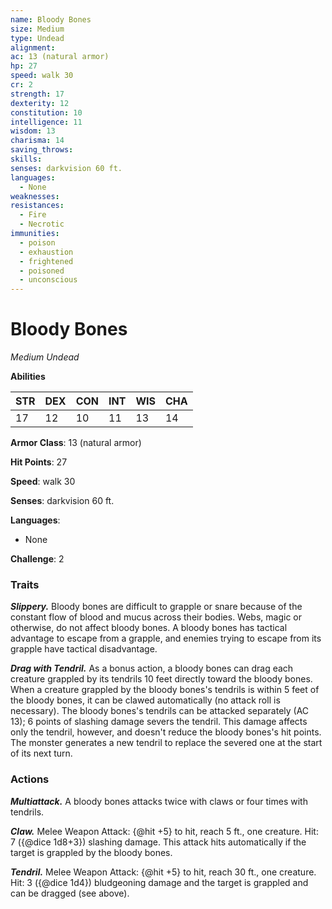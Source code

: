 ```yaml
---
name: Bloody Bones
size: Medium
type: Undead
alignment: 
ac: 13 (natural armor)
hp: 27
speed: walk 30
cr: 2
strength: 17
dexterity: 12
constitution: 10
intelligence: 11
wisdom: 13
charisma: 14
saving_throws:
skills:
senses: darkvision 60 ft.
languages:
  - None
weaknesses:
resistances:
  - Fire
  - Necrotic
immunities:
  - poison
  - exhaustion
  - frightened
  - poisoned
  - unconscious
---
```


# Bloody Bones

*Medium Undead*

**Abilities**

| STR | DEX | CON | INT | WIS | CHA |
| --- | --- | --- | --- | --- | --- |
| 17 | 12 | 10 | 11 | 13 | 14 |

**Armor Class**: 13 (natural armor)

**Hit Points**: 27

**Speed**: walk 30

**Senses**: darkvision 60 ft.

**Languages**:
  - None

**Challenge**: 2

### Traits
***Slippery.*** Bloody bones are difficult to grapple or snare because of the constant flow of blood and mucus across their bodies. Webs, magic or otherwise, do not affect bloody bones. A bloody bones has tactical advantage to escape from a grapple, and enemies trying to escape from its grapple have tactical disadvantage.

***Drag with Tendril.*** As a bonus action, a bloody bones can drag each creature grappled by its tendrils 10 feet directly toward the bloody bones. When a creature grappled by the bloody bones's tendrils is within 5 feet of the bloody bones, it can be clawed automatically (no attack roll is necessary). The bloody bones's tendrils can be attacked separately (AC 13); 6 points of slashing damage severs the tendril. This damage affects only the tendril, however, and doesn't reduce the bloody bones's hit points. The monster generates a new tendril to replace the severed one at the start of its next turn.

### Actions
***Multiattack.*** A bloody bones attacks twice with claws or four times with tendrils.

***Claw.*** Melee Weapon Attack: {@hit +5} to hit, reach 5 ft., one creature. Hit: 7 ({@dice 1d8+3}) slashing damage. This attack hits automatically if the target is grappled by the bloody bones.

***Tendril.*** Melee Weapon Attack: {@hit +5} to hit, reach 30 ft., one creature. Hit: 3 ({@dice 1d4}) bludgeoning damage and the target is grappled and can be dragged (see above).

